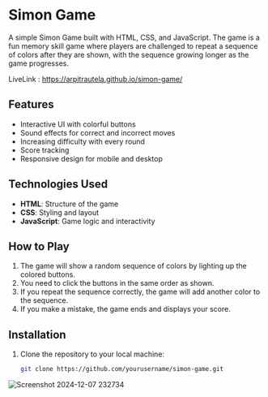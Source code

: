 # Simon Game

A simple Simon Game built with HTML, CSS, and JavaScript. The game is a fun memory skill game where players are challenged to repeat a sequence of colors after they are shown, with the sequence growing longer as the game progresses.

LiveLink : https://arpitrautela.github.io/simon-game/

## Features
- Interactive UI with colorful buttons
- Sound effects for correct and incorrect moves
- Increasing difficulty with every round
- Score tracking
- Responsive design for mobile and desktop

## Technologies Used
- **HTML**: Structure of the game
- **CSS**: Styling and layout
- **JavaScript**: Game logic and interactivity

## How to Play
1. The game will show a random sequence of colors by lighting up the colored buttons.
2. You need to click the buttons in the same order as shown.
3. If you repeat the sequence correctly, the game will add another color to the sequence.
4. If you make a mistake, the game ends and displays your score.

## Installation
1. Clone the repository to your local machine:
   ```bash
   git clone https://github.com/yourusername/simon-game.git


![Screenshot 2024-12-07 232734](https://github.com/user-attachments/assets/0494e907-048f-4a94-b8f3-c4069c208121)

